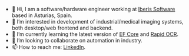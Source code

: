 - 👋 Hi, I am a software/hardware engineer working at [Iberis Software](https://iberisoft.com/) based in Asturias, Spain.
- 👀 I’m interested in development of industrial/medical imaging systems, both desktop/web frontend and backend.
- 🌱 I’m currently learning the latest version of [EF Core](https://learn.microsoft.com/en-us/ef/core/) and [Rapid OCR](https://github.com/RapidAI/RapidOCR.git).
- 💞️ I’m looking to collaborate on automation in industry.
- 📫 How to reach me: [LinkedIn](https://www.linkedin.com/in/pavelzaytsev/).
